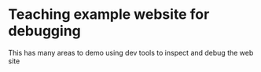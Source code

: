 # Teaching example website for debugging
This has many areas to demo using dev tools to inspect and debug the web site
